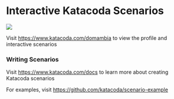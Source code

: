 # Interactive Katacoda Scenarios

[![](http://shields.katacoda.com/katacoda/domambia/count.svg)](https://www.katacoda.com/domambia "Get your profile on Katacoda.com")

Visit https://www.katacoda.com/domambia to view the profile and interactive scenarios

### Writing Scenarios
Visit https://www.katacoda.com/docs to learn more about creating Katacoda scenarios

For examples, visit https://github.com/katacoda/scenario-example

